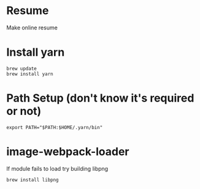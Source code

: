 # Resume
Make online resume

# Install yarn
````
brew update
brew install yarn
````

# Path Setup (don't know it's required or not)
````
export PATH="$PATH:$HOME/.yarn/bin"
````

# image-webpack-loader

If module fails to load try building libpng
````
brew install libpng
````
